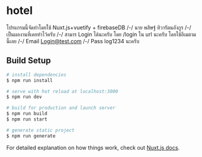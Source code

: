 # hotel
โปรแกรมนี้จัดทำโดยใช้ Nuxt.js+vuetify + firebaseDB /-/
 นาย พสิษฐ์ ทิวารัตนอังกูร /-/
เป็นผลงานที่เคยทำไว้ครับ /-/
สามาร Login ได้นะครับ โดย /login ใน url นะครับ โดยใช้อีเมตามนี้เลย /-/
Email Login@test.com /-/
Pass log1234 นะครับ

## Build Setup

``` bash
# install dependencies
$ npm run install

# serve with hot reload at localhost:3000
$ npm run dev

# build for production and launch server
$ npm run build
$ npm run start

# generate static project
$ npm run generate
```

For detailed explanation on how things work, check out [Nuxt.js docs](https://nuxtjs.org).
